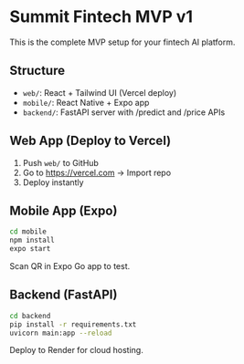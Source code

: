 # Summit Fintech MVP v1

This is the complete MVP setup for your fintech AI platform.

## Structure

- `web/`: React + Tailwind UI (Vercel deploy)
- `mobile/`: React Native + Expo app
- `backend/`: FastAPI server with /predict and /price APIs

## Web App (Deploy to Vercel)

1. Push `web/` to GitHub
2. Go to https://vercel.com → Import repo
3. Deploy instantly

## Mobile App (Expo)

```bash
cd mobile
npm install
expo start
```

Scan QR in Expo Go app to test.

## Backend (FastAPI)

```bash
cd backend
pip install -r requirements.txt
uvicorn main:app --reload
```

Deploy to Render for cloud hosting.
